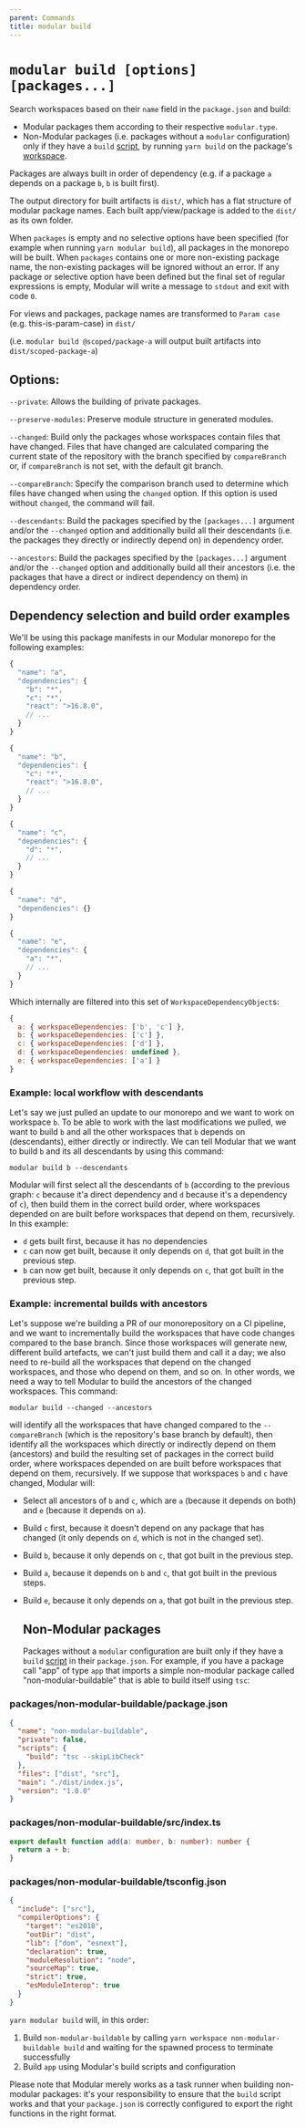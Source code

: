 ```yaml
---
parent: Commands
title: modular build
---
```


# `modular build [options] [packages...]`

Search workspaces based on their `name` field in the `package.json` and build:

- Modular packages them according to their respective `modular.type`.
- Non-Modular packages (i.e. packages without a `modular` configuration) only if
  they have a `build`
  [script](https://docs.npmjs.com/cli/v9/configuring-npm/package-json#scripts),
  by running `yarn build` on the package's
  [workspace](https://classic.yarnpkg.com/en/docs/cli/workspace).

Packages are always built in order of dependency (e.g. if a package `a` depends
on a package `b`, `b` is built first).

The output directory for built artifacts is `dist/`, which has a flat structure
of modular package names. Each built app/view/package is added to the `dist/` as
its own folder.

When `packages` is empty and no selective options have been specified (for
example when running `yarn modular build`), all packages in the monorepo will be
built. When `packages` contains one or more non-existing package name, the
non-existing packages will be ignored without an error. If any package or
selective option have been defined but the final set of regular expressions is
empty, Modular will write a message to `stdout` and exit with code `0`.

For views and packages, package names are transformed to `Param case` (e.g.
this-is-param-case) in `dist/`

(i.e. `modular build @scoped/package-a` will output built artifacts into
`dist/scoped-package-a`)

## Options:

`--private`: Allows the building of private packages.

`--preserve-modules`: Preserve module structure in generated modules.

`--changed`: Build only the packages whose workspaces contain files that have
changed. Files that have changed are calculated comparing the current state of
the repository with the branch specified by `compareBranch` or, if
`compareBranch` is not set, with the default git branch.

`--compareBranch`: Specify the comparison branch used to determine which files
have changed when using the `changed` option. If this option is used without
`changed`, the command will fail.

`--descendants`: Build the packages specified by the `[packages...]` argument
and/or the `--changed` option and additionally build all their descendants (i.e.
the packages they directly or indirectly depend on) in dependency order.

`--ancestors`: Build the packages specified by the `[packages...]` argument
and/or the `--changed` option and additionally build all their ancestors (i.e.
the packages that have a direct or indirect dependency on them) in dependency
order.

## Dependency selection and build order examples

We'll be using this package manifests in our Modular monorepo for the following
examples:

```js
{
  "name": "a",
  "dependencies": {
    "b": "*",
    "c": "*",
    "react": ">16.8.0",
    // ...
  }
}

{
  "name": "b",
  "dependencies": {
    "c": "*",
    "react": ">16.8.0",
    // ...
  }
}

{
  "name": "c",
  "dependencies": {
    "d": "*",
    // ...
  }
}

{
  "name": "d",
  "dependencies": {}
}

{
  "name": "e",
  "dependencies": {
    "a": "*",
    // ...
  }
}
```

Which internally are filtered into this set of `WorkspaceDependencyObject`s:

```js
{
  a: { workspaceDependencies: ['b', 'c'] },
  b: { workspaceDependencies: ['c'] },
  c: { workspaceDependencies: ['d'] },
  d: { workspaceDependencies: undefined },
  e: { workspaceDependencies: ['a'] }
}
```

### Example: local workflow with descendants

Let's say we just pulled an update to our monorepo and we want to work on
workspace `b`. To be able to work with the last modifications we pulled, we want
to build `b` and all the other workspaces that `b` depends on (descendants),
either directly or indirectly. We can tell Modular that we want to build `b` and
its all descendants by using this command:

`modular build b --descendants`

Modular will first select all the descendants of `b` (according to the previous
graph: `c` because it'a direct dependency and `d` because it's a dependency of
`c`), then build them in the correct build order, where workspaces depended on
are built before workspaces that depend on them, recursively. In this example:

- `d` gets built first, because it has no dependencies
- `c` can now get built, because it only depends on `d`, that got built in the
  previous step.
- `b` can now get built, because it only depends on `c`, that got built in the
  previous step.

### Example: incremental builds with ancestors

Let's suppose we're building a PR of our monorepository on a CI pipeline, and we
want to incrementally build the workspaces that have code changes compared to
the base branch. Since those workspaces will generate new, different build
artefacts, we can't just build them and call it a day; we also need to re-build
all the workspaces that depend on the changed workspaces, and those who depend
on them, and so on. In other words, we need a way to tell Modular to build the
ancestors of the changed workspaces. This command:

`modular build --changed --ancestors`

will identify all the workspaces that have changed compared to the
`--compareBranch` (which is the repository's base branch by default), then
identify all the workspaces which directly or indirectly depend on them
(ancestors) and build the resulting set of packages in the correct build order,
where workspaces depended on are built before workspaces that depend on them,
recursively. If we suppose that workspaces `b` and `c` have changed, Modular
will:

- Select all ancestors of `b` and `c`, which are `a` (because it depends on
  both) and `e` (because it depends on `a`).
- Build `c` first, because it doesn't depend on any package that has changed (it
  only depends on `d`, which is not in the changed set).
- Build `b`, because it only depends on `c`, that got built in the previous
  step.
- Build `a`, because it depends on `b` and `c`, that got built in the previous
  steps.
- Build `e`, because it only depends on `a`, that got built in the previous
  step.

  ## Non-Modular packages

  Packages without a `modular` configuration are built only if they have a
  `build`
  [script](https://docs.npmjs.com/cli/v9/configuring-npm/package-json#scripts)
  in their `package.json`. For example, if you have a package call "app" of type
  `app` that imports a simple non-modular package called "non-modular-buildable"
  that is able to build itself using `tsc`:

### packages/non-modular-buildable/package.json

```json
{
  "name": "non-modular-buildable",
  "private": false,
  "scripts": {
    "build": "tsc --skipLibCheck"
  },
  "files": ["dist", "src"],
  "main": "./dist/index.js",
  "version": "1.0.0"
}
```

### packages/non-modular-buildable/src/index.ts

```ts
export default function add(a: number, b: number): number {
  return a + b;
}
```

### packages/non-modular-buildable/tsconfig.json

```json
{
  "include": ["src"],
  "compilerOptions": {
    "target": "es2018",
    "outDir": "dist",
    "lib": ["dom", "esnext"],
    "declaration": true,
    "moduleResolution": "node",
    "sourceMap": true,
    "strict": true,
    "esModuleInterop": true
  }
}
```

`yarn modular build` will, in this order:

1. Build `non-modular-buildable` by calling
   `yarn workspace non-modular-buildable build` and waiting for the spawned
   process to terminate successfully
2. Build `app` using Modular's build scripts and configuration

Please note that Modular merely works as a task runner when building non-modular
packages: it's your responsibility to ensure that the `build` script works and
that your `package.json` is correctly configured to export the right functions
in the right format.
